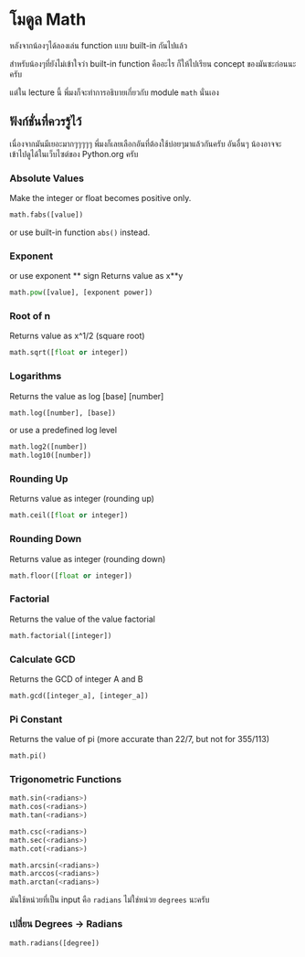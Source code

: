 # โมดูล Math
หลังจากน้องๆได้ลองเล่น function แบบ built-in กันไปแล้ว<br>

สำหรับน้องๆที่ยังไม่เข้าใจว่า built-in function คืออะไร ก็ให้ไปเรียน concept ของมันซะก่อนนะครับ

แต่ใน lecture นี้ พี่มงก็จะทำการอธิบายเกี่ยวกับ module `math` นั่นเอง

## ฟังก์ชั่นที่ควรรู้ไว้
เนื่องจากมันมีเยอะมากๆๆๆๆๆ พี่มงก็เลยเลือกอันที่ต้องใช้บ่อยๆมาแล้วกันครับ อันอื่นๆ น้องอาจจะเข้าไปดูได้ในเว็บไซต์ของ Python.org ครับ

### Absolute Values
Make the integer or float becomes positive only.
```python
math.fabs([value])
```
or use built-in function `abs()` instead.

### Exponent
or use exponent \*\* sign
Returns value as x**y
```python
math.pow([value], [exponent power])
```

### Root of n
Returns value as x^1/2 (square root)
```python
math.sqrt([float or integer])
```

### Logarithms
Returns the value as log [base] [number]
```python
math.log([number], [base])
```

or use a predefined log level

```python
math.log2([number])
math.log10([number])
```

### Rounding Up
Returns value as integer (rounding up)
```python
math.ceil([float or integer])
```

### Rounding Down
Returns value as integer (rounding down)
```python
math.floor([float or integer])
```

### Factorial
Returns the value of the value factorial
```python
math.factorial([integer])
```

### Calculate GCD
Returns the GCD of integer A and B
```python
math.gcd([integer_a], [integer_a])

```

### Pi Constant
Returns the value of pi (more accurate than 22/7, but not for 355/113)
```python
math.pi()
```

### Trigonometric Functions

```python
math.sin(<radians>)
math.cos(<radians>)
math.tan(<radians>)

math.csc(<radians>)
math.sec(<radians>)
math.cot(<radians>)

math.arcsin(<radians>)
math.arccos(<radians>)
math.arctan(<radians>)
```
มันใช้หน่วยที่เป็น input คือ `radians` ไม่ใช่หน่วย `degrees` นะครับ

### เปลี่ยน Degrees -> Radians
```python
math.radians([degree])
```
